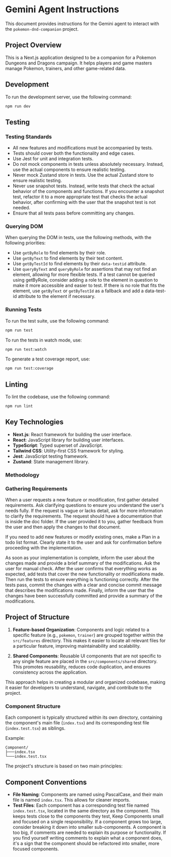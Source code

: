 # Gemini Agent Instructions

This document provides instructions for the Gemini agent to interact with the `pokemon-dnd-companion` project.

## Project Overview

This is a Next.js application designed to be a companion for a Pokemon Dungeons and Dragons campaign. It helps players and game masters manage Pokemon, trainers, and other game-related data.

## Development

To run the development server, use the following command:

```bash
npm run dev
```

## Testing
### Testing Standards
- All new features and modifications must be accompanied by tests.
- Tests should cover both the functionality and edge cases.
- Use Jest for unit and integration tests.
- Do not mock components in tests unless absolutely necessary. Instead, use the actual components to ensure realistic testing.
- Never  mock Zustand store in tests. Use the actual Zustand store to ensure realistic testing.
- Never use snapshot tests. Instead, write tests that check the actual behavior of the components and functions. If you encounter a snapshot test, refactor it to a more appropriate test that checks the actual behavior, after confirming with the user that the snapshot test is not needed.
- Ensure that all tests pass before committing any changes.

### Querying DOM
When querying the DOM in tests, use the following methods, with the following priorities:
- Use `getByRole` to find elements by their role.
- Use `getByText` to find elements by their text content.
- Use `getByTestId` to find elements by their `data-testid` attribute.
- Use `queryByText` and `queryByRole` for assertions that may not find an element, allowing for more flexible tests.
If a test cannot be queried using getByRole, consider adding a role to the element in question to make it more accessible and easier to test. If there is no role that fits the element, use `getByText` or `getByTestId` as a fallback and add a data-test-id attribute to the element if necessary.

### Running Tests
To run the test suite, use the following command:

```bash
npm run test
```

To run the tests in watch mode, use:

```bash
npm run test:watch
```

To generate a test coverage report, use:
```bash
npm run test:coverage
```

## Linting

To lint the codebase, use the following command:

```bash
npm run lint
```

## Key Technologies

- **Next.js**: React framework for building the user interface.
- **React**: JavaScript library for building user interfaces.
- **TypeScript**: Typed superset of JavaScript.
- **Tailwind CSS**: Utility-first CSS framework for styling.
- **Jest**: JavaScript testing framework.
- **Zustand**: State management library.

### Methodology
### Gathering Requirements
When a user requests a new feature or modification, first gather detailed requirements. Ask clarifying questions to ensure you understand the user's needs fully.
If the request is vague or lacks detail, ask for more information to clarify the requirements.
The request should have a documentation that is inside the doc folder. If the user provided it to you, gather feedback from the user and then apply the changes to that document.

If you need to add new features or modify existing ones, make a Plan in a todo list format.
Clearly state it to the user and ask for confirmation before proceeding with the implementation.

As soon as your implementation is complete, inform the user about the changes made and provide a brief summary of the modifications. Ask the user for manual check.
After the user confirms that everything works as expected, add tests that cover the new functionality or modifications made.
Then run the tests to ensure everything is functioning correctly.
After the tests pass, commit the changes with a clear and concise commit message that describes the modifications made.
Finally, inform the user that the changes have been successfully committed and provide a summary of the modifications.


## Project of Structure
1.  **Feature-based Organization**: Components and logic related to a specific feature (e.g., `pokemon`, `trainer`) are grouped together within the `src/features` directory. This makes it easier to locate all relevant files for a particular feature, improving maintainability and scalability.

2.  **Shared Components**: Reusable UI components that are not specific to any single feature are placed in the `src/components/shared` directory. This promotes reusability, reduces code duplication, and ensures consistency across the application.

This approach helps in creating a modular and organized codebase, making it easier for developers to understand, navigate, and contribute to the project.

### Component Structure

Each component is typically structured within its own directory, containing the component's main file (`index.tsx`) and its corresponding test file (`index.test.tsx`) as siblings.

Example:

```
Component/
├───index.tsx
└───index.test.tsx
```
The project's structure is based on two main principles:

## Component Conventions
- **File Naming**: Components are named using PascalCase, and their main file is named `index.tsx`. This allows for cleaner imports.
- **Test Files**: Each component has a corresponding test file named `index.test.tsx`, located in the same directory as the component. This keeps tests close to the components they test,
Keep Components small and focused on a single responsibility. If a component grows too large, consider breaking it down into smaller sub-components.
A component is too big, if comments are needed to explain its purpose or functionality. If you find yourself writing comments to explain what a component does, it's a sign that the component should be refactored into smaller, more focused components.
